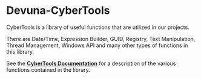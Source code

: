 # Devuna-CyberTools

CyberTools is a library of useful functions that are utilized in our projects.

There are Date/Time, Expression Builder, GUID, Registry, Text Manipulation, Thread Management, Windows API and many other types of functions in this library.

See the **[CyberTools Documentation](https://devuna.github.io/CyberTools)** for a description of the various functions contained in the library.
